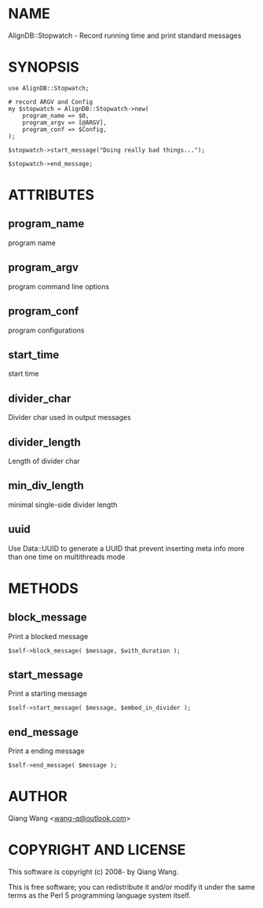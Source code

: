 # NAME

AlignDB::Stopwatch - Record running time and print standard messages

# SYNOPSIS

    use AlignDB::Stopwatch;

    # record ARGV and Config
    my $stopwatch = AlignDB::Stopwatch->new(
        program_name => $0,
        program_argv => [@ARGV],
        program_conf => $Config,
    );

    $stopwatch->start_message("Doing really bad things...");

    $stopwatch->end_message;

# ATTRIBUTES

## program\_name

program name

## program\_argv

program command line options

## program\_conf

program configurations

## start\_time

start time

## divider\_char

Divider char used in output messages

## divider\_length

Length of divider char

## min\_div\_length

minimal single-side divider length

## uuid

Use Data::UUID to generate a UUID that prevent inserting meta info more than
one time on multithreads mode

# METHODS

## block\_message

Print a blocked message

    $self->block_message( $message, $with_duration );

## start\_message

Print a starting message

    $self->start_message( $message, $embed_in_divider );

## end\_message

Print a ending message

    $self->end_message( $message );

# AUTHOR

Qiang Wang &lt;wang-q@outlook.com>

# COPYRIGHT AND LICENSE

This software is copyright (c) 2008- by Qiang Wang.

This is free software; you can redistribute it and/or modify it under
the same terms as the Perl 5 programming language system itself.

